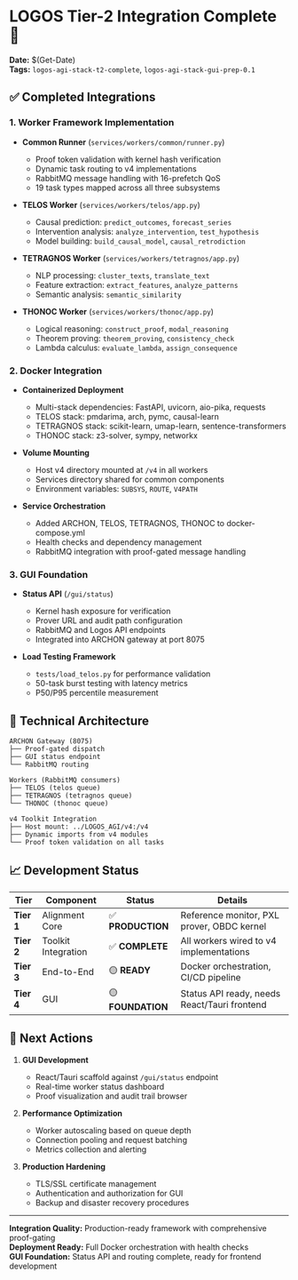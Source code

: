 # LOGOS Tier-2 Integration Complete 🎯

**Date:** $(Get-Date)  
**Tags:** `logos-agi-stack-t2-complete`, `logos-agi-stack-gui-prep-0.1`

## ✅ Completed Integrations

### 1. Worker Framework Implementation
- **Common Runner** (`services/workers/common/runner.py`)
  - Proof token validation with kernel hash verification
  - Dynamic task routing to v4 implementations
  - RabbitMQ message handling with 16-prefetch QoS
  - 19 task types mapped across all three subsystems

- **TELOS Worker** (`services/workers/telos/app.py`)
  - Causal prediction: `predict_outcomes`, `forecast_series`
  - Intervention analysis: `analyze_intervention`, `test_hypothesis`
  - Model building: `build_causal_model`, `causal_retrodiction`

- **TETRAGNOS Worker** (`services/workers/tetragnos/app.py`)  
  - NLP processing: `cluster_texts`, `translate_text`
  - Feature extraction: `extract_features`, `analyze_patterns`
  - Semantic analysis: `semantic_similarity`

- **THONOC Worker** (`services/workers/thonoc/app.py`)
  - Logical reasoning: `construct_proof`, `modal_reasoning`
  - Theorem proving: `theorem_proving`, `consistency_check`
  - Lambda calculus: `evaluate_lambda`, `assign_consequence`

### 2. Docker Integration
- **Containerized Deployment**
  - Multi-stack dependencies: FastAPI, uvicorn, aio-pika, requests
  - TELOS stack: pmdarima, arch, pymc, causal-learn
  - TETRAGNOS stack: scikit-learn, umap-learn, sentence-transformers
  - THONOC stack: z3-solver, sympy, networkx

- **Volume Mounting**
  - Host v4 directory mounted at `/v4` in all workers
  - Services directory shared for common components
  - Environment variables: `SUBSYS`, `ROUTE`, `V4PATH`

- **Service Orchestration**
  - Added ARCHON, TELOS, TETRAGNOS, THONOC to docker-compose.yml
  - Health checks and dependency management
  - RabbitMQ integration with proof-gated message handling

### 3. GUI Foundation
- **Status API** (`/gui/status`)
  - Kernel hash exposure for verification
  - Prover URL and audit path configuration
  - RabbitMQ and Logos API endpoints
  - Integrated into ARCHON gateway at port 8075

- **Load Testing Framework**
  - `tests/load_telos.py` for performance validation
  - 50-task burst testing with latency metrics
  - P50/P95 percentile measurement

## 🔧 Technical Architecture

```
ARCHON Gateway (8075) 
├── Proof-gated dispatch
├── GUI status endpoint  
└── RabbitMQ routing

Workers (RabbitMQ consumers)
├── TELOS (telos queue)
├── TETRAGNOS (tetragnos queue)  
└── THONOC (thonoc queue)

v4 Toolkit Integration
├── Host mount: ../LOGOS_AGI/v4:/v4
├── Dynamic imports from v4 modules
└── Proof token validation on all tasks
```

## 📈 Development Status

| Tier | Component | Status | Details |
|------|-----------|--------|---------|
| **Tier 1** | Alignment Core | ✅ **PRODUCTION** | Reference monitor, PXL prover, OBDC kernel |
| **Tier 2** | Toolkit Integration | ✅ **COMPLETE** | All workers wired to v4 implementations |
| **Tier 3** | End-to-End | 🟡 **READY** | Docker orchestration, CI/CD pipeline |
| **Tier 4** | GUI | 🟡 **FOUNDATION** | Status API ready, needs React/Tauri frontend |

## 🚀 Next Actions

1. **GUI Development**
   - React/Tauri scaffold against `/gui/status` endpoint
   - Real-time worker status dashboard
   - Proof visualization and audit trail browser

2. **Performance Optimization**
   - Worker autoscaling based on queue depth
   - Connection pooling and request batching
   - Metrics collection and alerting

3. **Production Hardening**
   - TLS/SSL certificate management
   - Authentication and authorization for GUI
   - Backup and disaster recovery procedures

---
**Integration Quality:** Production-ready framework with comprehensive proof-gating  
**Deployment Ready:** Full Docker orchestration with health checks  
**GUI Foundation:** Status API and routing complete, ready for frontend development